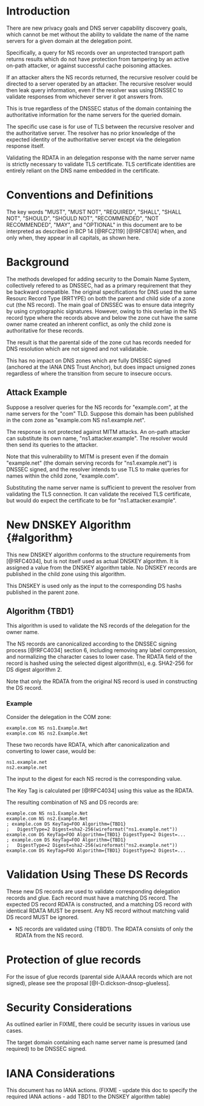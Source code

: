 
# Introduction

There are new privacy goals and DNS server capability discovery goals, which cannot be met without the ability to validate the name of the name servers for a given domain at the delegation point.

Specifically, a query for NS records over an unprotected transport path returns results which do not have protection from tampering by an active on-path attacker, or against successful cache poisoning attackes.

If an attacker alters the NS records returned, the recursive resolver could be directed to a server operated by an attacker. The recursive resolver would then leak query information, even if the resolver was using DNSSEC to validate responses from whichever server it got answers from.

This is true regardless of the DNSSEC status of the domain containing the authoritative information for the name servers for the queried domain.

The specific use case is for use of TLS between the recursive resolver and the authoritative server. The resolver has no prior knowledge of the expected identity of the authoritative server except via the delegation response itself. 

Validating the RDATA in an delegation response with the name server name is strictly necessary to validate TLS certificate. TLS certificate identities are entirely reliant on the DNS name embedded in the certificate.


# Conventions and Definitions

The key words "MUST", "MUST NOT", "REQUIRED", "SHALL", "SHALL NOT", "SHOULD",
"SHOULD NOT", "RECOMMENDED", "NOT RECOMMENDED", "MAY", and "OPTIONAL" in this
document are to be interpreted as described in BCP 14 [@RFC2119] [@!RFC8174]
when, and only when, they appear in all capitals, as shown here.

# Background

The methods developed for adding security to the Domain Name System, collectively refered to as DNSSEC, had as a primary requirement that they be backward compatible. The original specifications for DNS used the same Resourc Record Type (RRTYPE) on both the parent and child side of a zone cut (the NS record). The main goal of DNSSEC was to ensure data integrity by using cryptographic signatures. However, owing to this overlap in the NS record type  where the records above and below the zone cut have the same owner name  created an inherent conflict, as only the child zone is authoritative for these records.

The result is that the parental side of the zone cut has records needed for DNS resolution  which are not signed  and not validatable.

This has no impact on DNS zones which are fully DNSSEC signed (anchored at the IANA DNS Trust Anchor), but does impact unsigned zones  regardless of where the transition from secure to insecure occurs.

## Attack Example
Suppose a resolver queries for the NS records for "example.com", at the name servers for the "com" TLD.
Suppose this domain has been published in the com zone as "example.com NS ns1.example.net".

The response is not protected against MITM attacks. An on-path attacker can substitute its own name, "ns1.attacker.example". The resolver would then send its queries to the attacker.

Note that this vulnerability to MITM is present even if the domain "example.net" (the domain serving records for "ns1.example.net") is DNSSEC signed, and the resolver intends to use TLS to make queries for names within the child zone, "example.com".

Substituting the name server name is sufficient to prevent the resolver from validating the TLS connection. It can validate the received TLS certificate, but would do expect the certificate to be for "ns1.attacker.example". 

# New DNSKEY Algorithm {#algorithm}

This new DNSKEY algorithm conforms to the structure requirements from [@!RFC4034], but is not itself used as actual DNSKEY algorithm. It is assigned a value from the DNSKEY algorithm table. No DNSKEY records are published in the child zone using this algorithm.

This DNSKEY is used only as the input to the corresponding DS hashs published in the parent zone.

## Algorithm {TBD1}

This algorithm is used to validate the NS records of the delegation for the owner name.

The NS records are canonicalized according to the DNSSEC signing process [@!RFC4034] section 6, including removing any label compression, and normalizing the character cases to lower case. The RDATA field of the record is hashed using the selected digest algorithm(s), e.g. SHA2-256 for DS digest algorithm 2.

Note that only the RDATA from the original NS record is used in constructing the DS record.

### Example

Consider the delegation in the COM zone:

    example.com NS ns1.Example.Net
    example.com NS ns2.Example.Net

These two records have RDATA, which after canonicalization and converting to lower case, would be:

    ns1.example.net
    ns2.example.net

The input to the digest for each NS recrod is the corresponding value.

The Key Tag is calculated per [@!RFC4034] using this value as the RDATA.

The resulting combination of NS and DS records are:

    example.com NS ns1.Example.Net
    example.com NS ns2.Example.Net
    ; example.com DS KeyTag=FOO Algorithm={TBD1}
    ;   DigestType=2 Digest=sha2-256(wireformat("ns1.example.net"))
    example.com DS KeyTag=FOO Algorithm={TBD1} DigestType=2 Digest=...
    ; example.com DS KeyTag=FOO Algorithm={TBD1}
    ;   DigestType=2 Digest=sha2-256(wireformat("ns2.example.net"))
    example.com DS KeyTag=FOO Algorithm={TBD1} DigestType=2 Digest=...


# Validation Using These DS Records

These new DS records are used to validate corresponding delegation records and glue.
Each record must have a matching DS record. The expected DS record RDATA is constructed, and a matching DS record with identical RDATA MUST be present. Any NS record without matching valid DS record MUST be ignored.

* NS records are validated using {TBD1}. The RDATA consists of only the RDATA from the NS record.

# Protection of glue records

For the issue of glue records (parental side A/AAAA records which are not signed), please see the proposal [@I-D.dickson-dnsop-glueless].

# Security Considerations

As outlined earlier in FIXME, there could be security issues in various use
cases.

The target domain containing each name server name is presumed (and required) to be DNSSEC signed. 

# IANA Considerations

This document has no IANA actions.
(FIXME - update this doc to specify the required IANA actions - add TBD1 to the DNSKEY algorithm table)

